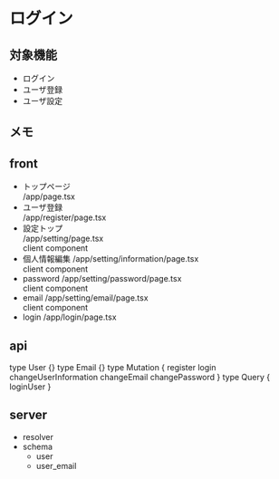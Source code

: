 
# ログイン

## 対象機能
- ログイン
- ユーザ登録
- ユーザ設定

## メモ

## front
- トップページ  
  /app/page.tsx  
- ユーザ登録  
  /app/register/page.tsx
- 設定トップ  
  /app/setting/page.tsx  
  client component
- 個人情報編集
  /app/setting/information/page.tsx  
  client component
- password
  /app/setting/password/page.tsx  
  client component
- email
  /app/setting/email/page.tsx  
  client component
- login
  /app/login/page.tsx  

## api
type User {}
type Email {}
type Mutation {
  register
  login
  changeUserInformation
  changeEmail
  changePassword
}
type Query {
  loginUser
}

## server
- resolver
- schema
  - user
  - user_email

